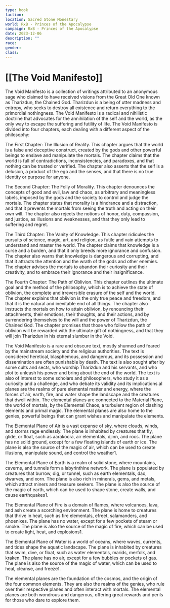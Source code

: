 ```yaml
---
type: book
faction: 
location: Sacred Stone Monestary
world: RxB - Princes of the Apocalypse
campaign: RxB - Princes of the Apocalypse
date: 2023-12-06
description: ""
race: 
gender: 
class:
---
```

# [[The Void Manifesto]]

The Void Manifesto is a collection of writings attributed to an anonymous sage who claimed to have received visions from the Great Old One known as Tharizdun, the Chained God. Tharizdun is a being of utter madness and entropy, who seeks to destroy all existence and return everything to the primordial nothingness. The Void Manifesto is a radical and nihilistic doctrine that advocates for the annihilation of the self and the world, as the only way to escape the suffering and futility of life. The Void Manifesto is divided into four chapters, each dealing with a different aspect of the philosophy:

The First Chapter: The Illusion of Reality. This chapter argues that the world is a false and deceptive construct, created by the gods and other powerful beings to enslave and manipulate the mortals. The chapter claims that the world is full of contradictions, inconsistencies, and paradoxes, and that nothing can be trusted or verified. The chapter also asserts that the self is a delusion, a product of the ego and the senses, and that there is no true identity or purpose for anyone.

The Second Chapter: The Folly of Morality. This chapter denounces the concepts of good and evil, law and chaos, as arbitrary and meaningless labels, imposed by the gods and the society to control and judge the mortals. The chapter states that morality is a hindrance and a distraction, and that it prevents the mortals from seeing the truth and acting on their own will. The chapter also rejects the notions of honor, duty, compassion, and justice, as illusions and weaknesses, and that they only lead to suffering and regret.

The Third Chapter: The Vanity of Knowledge. This chapter ridicules the pursuits of science, magic, art, and religion, as futile and vain attempts to understand and master the world. The chapter claims that knowledge is a curse and a burden, and that it only breeds more ignorance and confusion. The chapter also warns that knowledge is dangerous and corrupting, and that it attracts the attention and the wrath of the gods and other enemies. The chapter advises the mortals to abandon their curiosity and their creativity, and to embrace their ignorance and their insignificance.

The Fourth Chapter: The Path of Oblivion. This chapter outlines the ultimate goal and the method of the philosophy, which is to achieve the state of oblivion, the complete and irreversible erasure of the self and the world. The chapter explains that oblivion is the only true peace and freedom, and that it is the natural and inevitable end of all things. The chapter also instructs the mortals on how to attain oblivion, by renouncing their attachments, their emotions, their thoughts, and their actions, and by surrendering themselves to the will and the power of Tharizdun, the Chained God. The chapter promises that those who follow the path of oblivion will be rewarded with the ultimate gift of nothingness, and that they will join Tharizdun in his eternal slumber in the Void.

The Void Manifesto is a rare and obscure text, mostly shunned and feared by the mainstream society and the religious authorities. The text is considered heretical, blasphemous, and dangerous, and its possession and dissemination are often punishable by death. The text is also sought after by some cults and sects, who worship Tharizdun and his servants, and who plot to unleash his power and bring about the end of the world. The text is also of interest to some scholars and philosophers, who study it as a curiosity and a challenge, and who debate its validity and its implications.al planes are the realms of pure elemental matter and energy, where the forces of air, earth, fire, and water shape the landscape and the creatures that dwell within. The elemental planes are connected to the Material Plane, the world of mortals, by the Elemental Chaos, a turbulent region of clashing elements and primal magic. The elemental planes are also home to the genies, powerful beings that can grant wishes and manipulate the elements.

The Elemental Plane of Air is a vast expanse of sky, where clouds, winds, and storms rage endlessly. The plane is inhabited by creatures that fly, glide, or float, such as aarakocra, air elementals, djinn, and rocs. The plane has no solid ground, except for a few floating islands of earth or ice. The plane is also the source of the magic of air, which can be used to create illusions, manipulate sound, and control the weather1.

The Elemental Plane of Earth is a realm of solid stone, where mountains, caverns, and tunnels form a labyrinthine network. The plane is populated by creatures that burrow, dig, or tunnel, such as earth elementals, dao, dwarves, and xorn. The plane is also rich in minerals, gems, and metals, which attract miners and treasure seekers. The plane is also the source of the magic of earth, which can be used to shape stone, create walls, and cause earthquakes1.

The Elemental Plane of Fire is a domain of flames, where volcanoes, lava, and ash create a scorching environment. The plane is home to creatures that thrive in heat, such as fire elementals, efreet, salamanders, and phoenixes. The plane has no water, except for a few pockets of steam or smoke. The plane is also the source of the magic of fire, which can be used to create light, heat, and explosions1.

The Elemental Plane of Water is a world of oceans, where waves, currents, and tides shape the aquatic landscape. The plane is inhabited by creatures that swim, dive, or float, such as water elementals, marids, merfolk, and kraken. The plane has no air, except for a few bubbles or pockets of gas. The plane is also the source of the magic of water, which can be used to heal, cleanse, and freeze1.

The elemental planes are the foundation of the cosmos, and the origin of the four common elements. They are also the realms of the genies, who rule over their respective planes and often interact with mortals. The elemental planes are both wondrous and dangerous, offering great rewards and perils for those who dare to explore them.